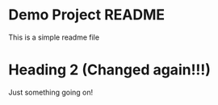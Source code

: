 # Demo Project README

This is a simple readme file

# Heading 2 (Changed again!!!)

Just something going on!
